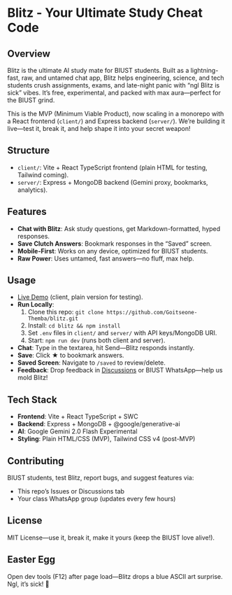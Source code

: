 # Blitz - Your Ultimate Study Cheat Code

## Overview
Blitz is the ultimate AI study mate for BIUST students. 
Built as a lightning-fast, raw, and untamed chat app, Blitz helps engineering, 
science, and tech students crush assignments, exams, and late-night panic with 
“ngl Blitz is sick” vibes. It’s free, experimental, 
and packed with max aura—perfect for the BIUST grind.

This is the MVP (Minimum Viable Product), now scaling in a monorepo with a React frontend (`client/`) and Express backend (`server/`). We’re building it live—test it, break it, and help shape it into your secret weapon!

## Structure
- `client/`: Vite + React TypeScript frontend (plain HTML for testing, Tailwind coming).
- `server/`: Express + MongoDB backend (Gemini proxy, bookmarks, analytics).

## Features
- **Chat with Blitz**: Ask study questions, get Markdown-formatted, hyped responses.
- **Save Clutch Answers**: Bookmark responses in the “Saved” screen.
- **Mobile-First**: Works on any device, optimized for BIUST students.
- **Raw Power**: Uses untamed, fast answers—no fluff, max help.

## Usage
- [Live Demo](https://blitz-ai.netlify.app/) (client, plain version for testing).
- **Run Locally**:
  1. Clone this repo: `git clone https://github.com/Goitseone-Themba/blitz.git`
  2. Install: `cd blitz && npm install`
  3. Set `.env` files in `client/` and `server/` with API keys/MongoDB URI.
  4. Start: `npm run dev` (runs both client and server).
- **Chat**: Type in the textarea, hit Send—Blitz responds instantly.
- **Save**: Click ★ to bookmark answers.
- **Saved Screen**: Navigate to `/saved` to review/delete.
- **Feedback**: Drop feedback in [Discussions](https://github.com/Goitseone-Themba/blitz.git/discussions) or BIUST WhatsApp—help us mold Blitz!

## Tech Stack
- **Frontend**: Vite + React TypeScript + SWC
- **Backend**: Express + MongoDB + @google/generative-ai
- **AI**: Google Gemini 2.0 Flash Experimental
- **Styling**: Plain HTML/CSS (MVP), Tailwind CSS v4 (post-MVP)

## Contributing
BIUST students, test Blitz, report bugs, and suggest features via:
- This repo’s Issues or Discussions tab
- Your class WhatsApp group (updates every few hours)

## License
MIT License—use it, break it, make it yours (keep the BIUST love alive!).

## Easter Egg
Open dev tools (F12) after page load—Blitz drops a blue ASCII art surprise. Ngl, it’s sick! 🚀
